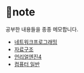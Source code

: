 # 📓note

공부한 내용들을 종종 메모합니다.

- [네트워크프로그래밍](https://github.com/JiHyeong-Hong/note/blob/master/%EB%84%A4%ED%8A%B8%EC%9B%8C%ED%81%AC%ED%94%84%EB%A1%9C%EA%B7%B8%EB%9E%98%EB%B0%8D/%EB%84%A4%ED%8A%B8%EC%9B%8C%ED%81%AC%ED%94%84%EB%A1%9C%EA%B7%B8%EB%9E%98%EB%B0%8D.md)
- [자료구조](https://github.com/JiHyeong-Hong/note/blob/master/%EC%9E%90%EB%A3%8C%EA%B5%AC%EC%A1%B0/%EC%9E%90%EB%A3%8C%EA%B5%AC%EC%A1%B0.md)
- [언리얼엔진4](https://github.com/JiHyeong-Hong/note/blob/master/%EC%96%B8%EB%A6%AC%EC%96%BC%EC%97%94%EC%A7%844/%EC%96%B8%EB%A6%AC%EC%96%BC%EC%97%94%EC%A7%844.md)
- [컴퓨터 일반](https://github.com/JiHyeong-Hong/note/tree/master/%EC%BB%B4%ED%93%A8%ED%84%B0%20%EC%9D%BC%EB%B0%98.md)
